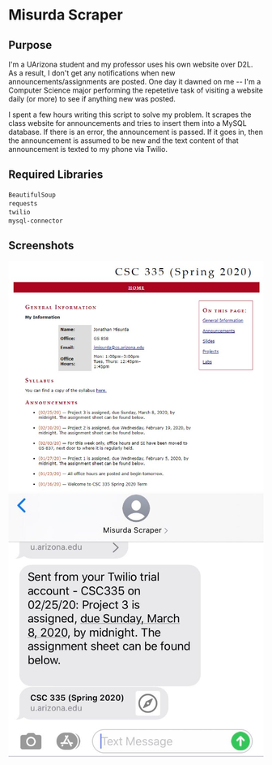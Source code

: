 # Misurda Scraper

## Purpose
I'm a UArizona student and my professor uses his own website over D2L. As a result, I don't get any notifications when new announcements/assignments are posted. One day it dawned on me -- I'm a Computer Science major performing the repetetive task of visiting a website daily (or more) to see if anything new was posted.

I spent a few hours writing this script to solve my problem. It scrapes the class website for announcements and tries to insert them into a MySQL database. If there is an error, the announcement is passed. If it goes in, then the announcement is assumed to be new and the text content of that announcement is texted to my phone via Twilio.

## Required Libraries
`BeautifulSoup`  
`requests`  
`twilio`  
`mysql-connector`

## Screenshots
![alt text](img/website.jpg "Class website")  
![alt text](img/text.jpg "Class website")
